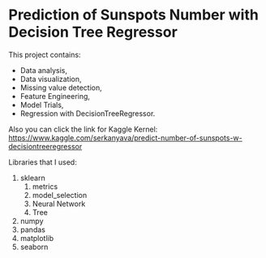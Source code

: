 # Prediction of Sunspots Number with Decision Tree Regressor
This project contains:
* Data analysis,
* Data visualization,
* Missing value detection,
* Feature Engineering,
* Model Trials,
* Regression with DecisionTreeRegressor.

Also you can click the link for Kaggle Kernel:   
https://www.kaggle.com/serkanyava/predict-number-of-sunspots-w-decisiontreeregressor

Libraries that I used:
1. sklearn
   1. metrics
   2. model_selection
   3. Neural Network
   4. Tree
2. numpy
3. pandas
4. matplotlib
5. seaborn
